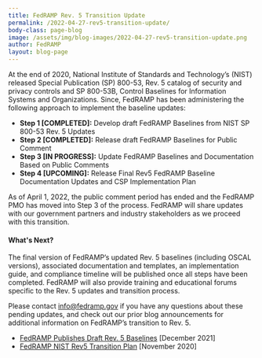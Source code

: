 ```yaml
---
title: FedRAMP Rev. 5 Transition Update
permalink: /2022-04-27-rev5-transition-update/
body-class: page-blog
image: /assets/img/blog-images/2022-04-27-rev5-transition-update.png
author: FedRAMP
layout: blog-page
---
```


At the end of 2020, National Institute of Standards and Technology’s (NIST) released Special Publication (SP) 800-53, Rev. 5 catalog of security and privacy controls and SP 800-53B, Control Baselines for Information Systems and Organizations. Since, FedRAMP has been administering the following approach to implement the baseline updates: 

- **Step 1 [COMPLETED]:** Develop draft FedRAMP Baselines from NIST SP 800-53 Rev. 5 Updates
- **Step 2 [COMPLETED]:** Release draft FedRAMP Baselines for Public Comment
- **Step 3 [IN PROGRESS]:** Update FedRAMP Baselines and Documentation Based on Public Comments
- **Step 4 [UPCOMING]:** Release Final Rev5 FedRAMP Baseline Documentation Updates and CSP Implementation Plan

As of April 1, 2022, the public comment period has ended and the FedRAMP PMO has moved into Step 3 of the process. FedRAMP will share updates with our government partners and industry stakeholders as we proceed with this transition. 

<h4>What's Next?</h4>
The final version of FedRAMP’s updated Rev. 5 baselines (including OSCAL versions), associated documentation and templates, an implementation guide, and compliance timeline will be published once all steps have been completed. FedRAMP will also provide training and educational forums specific to the Rev. 5 updates and transition process.

Please contact <a href="mailto:info@fedramp.gov">info@fedramp.gov</a> if you have any questions about these pending updates, and check out our prior blog announcements for additional information on FedRAMP’s transition to Rev. 5. 

- <a href="https://www.fedramp.gov/2021-12-21-FedRAMP-Publishes-Draft-Rev-5-Baselines/" target="_blank" rel="noopener noreferrer">FedRAMP Publishes Draft Rev. 5 Baselines</a> [December 2021]
- <a href="https://www.fedramp.gov/FedRAMP-NIST-Rev5-Transition-Plan/" target="_blank" rel="noopener noreferrer">FedRAMP NIST Rev5 Transition Plan</a> [November 2020]
